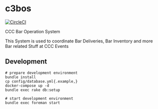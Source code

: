 # c3bos
[![CircleCI](https://circleci.com/gh/c3boc/c3bos/tree/master.svg?style=svg)](https://circleci.com/gh/c3boc/c3bos/tree/master)

CCC Bar Operation System

This System is used to coordinate Bar Deliveries, Bar Inventory and more Bar related Stuff at CCC Events


## Development

```
# prepare development environment
bundle install
cp config/database.yml{.example,}
docker-compose up -d
bundle exec rake db:setup

# start development environment
bundle exec foreman start
```
